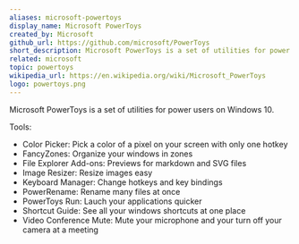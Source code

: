 ```yaml
---
aliases: microsoft-powertoys
display_name: Microsoft PowerToys
created_by: Microsoft
github_url: https://github.com/microsoft/PowerToys
short_description: Microsoft PowerToys is a set of utilities for power users. 
related: microsoft
topic: powertoys
wikipedia_url: https://en.wikipedia.org/wiki/Microsoft_PowerToys
logo: powertoys.png
---
```


Microsoft PowerToys is a set of utilities for power users on Windows 10.

Tools:

* Color Picker: Pick a color of a pixel on your screen with only one hotkey
* FancyZones: Organize your windows in zones
* File Explorer Add-ons: Previews for markdown and SVG files
* Image Resizer: Resize images easy
* Keyboard Manager: Change hotkeys and key bindings
* PowerRename: Rename many files at once
* PowerToys Run: Lauch your applications quicker
* Shortcut Guide: See all your windows shortcuts at one place
* Video Conference Mute: Mute your microphone and your turn off your camera at a meeting


